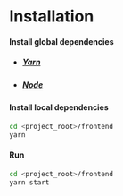 # Installation
#### Install global dependencies
* ##### [Yarn](https://yarnpkg.com/lang/en/docs/install/)
* ##### [Node](https://nodejs.org/en/download/)
#### Install local dependencies
``` sh
cd <project_root>/frontend
yarn
```
#### Run
```sh
cd <project_root>/frontend
yarn start
```

